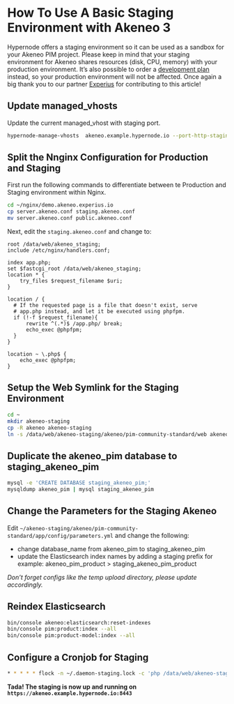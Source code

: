 <!-- source: https://support.hypernode.com/en/ecommerce/akeneo/how-to-use-a-basic-staging-environment-with-akeneo/ -->

# How To Use A Basic Staging Environment with Akeneo 3

Hypernode offers a staging environment so it can be used as a sandbox for your Akeneo PIM project. Please keep in mind that your staging environment for Akeneo shares resources (disk, CPU, memory) with your production environment. It’s also possible to order a [development plan](https://support.hypernode.com/knowledgebase/development-plans-for-your-magento-shop/) instead, so your production environment will not be affected. Once again a big thank you to our partner [Experius](https://www.experius.nl/) for contributing to this article!

## Update managed_vhosts

Update the current managed_vhost with staging port.

```bash
hypernode-manage-vhosts  akeneo.example.hypernode.io --port-http-staging 8888 --port-https-staging 8443 --force-https --https
```

## Split the Nnginx Configuration for Production and Staging

First run the following commands to differentiate between te Production and Staging environment within Nginx.

```bash
cd ~/nginx/demo.akeneo.experius.io
cp server.akeneo.conf staging.akeneo.conf
mv server.akeneo.conf public.akeneo.conf
```

Next, edit the `staging.akeneo.conf` and change to:

```nginx
root /data/web/akeneo_staging;
include /etc/nginx/handlers.conf;

index app.php;
set $fastcgi_root /data/web/akeneo_staging;
location * {
    try_files $request_filename $uri;
}

location / {
  # If the requested page is a file that doesn't exist, serve
  # app.php instead, and let it be executed using phpfpm.
  if (!-f $request_filename){
      rewrite ^(.*)$ /app.php/ break;
      echo_exec @phpfpm;
  }
}

location ~ \.php$ {
    echo_exec @phpfpm;
}
```

## Setup the Web Symlink for the Staging Environment

```bash
cd ~
mkdir akeneo-staging
cp -R akeneo akeneo-staging
ln -s /data/web/akeneo-staging/akeneo/pim-community-standard/web akeneo_staging
```

## Duplicate the akeneo_pim database to staging_akeneo_pim

```bash
mysql -e 'CREATE DATABASE staging_akeneo_pim;'
mysqldump akeneo_pim | mysql staging_akeneo_pim
```

## Change the Parameters for the Staging Akeneo

Edit `~/akeneo-staging/akeneo/pim-community-standard/app/config/parameters.yml` and change the following:

- change database_name from akeneo_pim to staging_akeneo_pim
- update the Elasticsearch index names by adding a staging prefix for example: akeneo_pim_product > staging_akeneo_pim_product

*Don’t forget configs like the temp upload directory, please update accordingly.*

## Reindex Elasticsearch

```bash
bin/console akeneo:elasticsearch:reset-indexes
bin/console pim:product:index --all
bin/console pim:product-model:index --all
```

## Configure a Cronjob for Staging

```bash
* * * * * flock -n ~/.daemon-staging.lock -c 'php /data/web/akeneo-staging/pim-community-standard/bin/console akeneo:batch:job-queue-consumer-daemon --env=prod'
```

**Tada! The staging is now up and running on `https://akeneo.example.hypernode.io:8443`**
